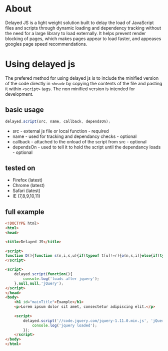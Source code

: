 About
==========

Delayed JS is a light weight solution built to delay the load of JavaScript files and scripts through dynamic loading and dependency tracking without the need for a large library to load externally. It helps prevent render blocking of pages, which makes pages appear to load faster, and appeases googles page speed recommendations.

Using delayed js
==========
The prefered method for using delayed js is to include the minified version of the code directly in ```<head>``` by copying the contents of the file and pasting it within ```<script>``` tags. The non minified version is intended for development.

## basic usage

```js
delayed.script(src, name, callback, dependsOn);
```

* src - external js file or local function - required
* name - used for tracking and dependancy checks - optional
* callback - attached to the onload of the script from src - optional
* dependsOn - used to tell it to hold the script until the dependancy loads - optional

## tested on

* Firefox (latest)
* Chrome (latest)
* Safari (latest)
* IE (7,8,9,10,11)

## full example

```html
<!DOCTYPE html>
<html>
<head>

<title>Delayed JS</title>
    
<script>
function D(){function s(n,i,s,u){if(typeof t[u]!=r){o(n,s,i)}else{if(typeof e[u]==r)e[u]=[];e[u].push({src:n,name:i,cb:s})}}function o(e,t,r){if(typeof e==n){e()}else{var s=i.createElement("script");s.async=true;s.onload=function(){u(t,r)};if(!s.addEventListener){s.onreadystatechange=function(){if(s.readyState=="complete"||s.readyState=="loaded")s.onload()}}s.src=e;var o=i.getElementsByTagName("body")[0];o.appendChild(s)}}function u(r,i){t[i]=true;if(typeof r==n)r();if(typeof e[i]=="object"){for(var s=0;s<e[i].length;s++){o(e[i][s].src,e[i][s].cb,e[i][s].name)}delete e[i]}}var e=[],t=[],n="function",r="undefined",i=document;this.script=function(e,t,n,r){if(r){s(e,t,n,r)}else{o(e,n,t)}}}delayed=new D();
</script>

<script>
    delayed.script(function(){
        console.log('loads after jquery');
    },null,null,'jQuery');
</script>
</head>
<body>
    <h1 id="mainTitle">Example</h1>
    <p>Lorem ipsum dolor sit amet, consectetur adipiscing elit.</p>
    
    <script>
        delayed.script('//code.jquery.com/jquery-1.11.0.min.js', 'jQuery', function(){
            console.log('jquery loaded');
        });
    </script>
</body>
</html>

```